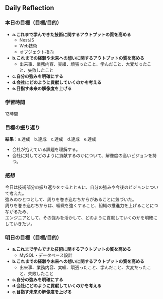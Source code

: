 ## Daily Reflection

### 本日の目標（目標/目的）
- **a.これまで学んできた技術に関するアウトプットの質を高める**  
  - NestJS
  - Web技術
  - オブジェクト指向 
- **b.これまでの経験や未来への想いに関するアウトプットの質を高める**  
  - 出来事、業務内容、実績、頑張ったこと、学んだこと、大変だったこと、失敗したこと
- **c.自分の強みを明確にする**  
- **d.会社にどのように貢献していくのかを考える**
- **e.目指す未来の解像度を上げる**

### 学習時間
12時間

### 目標の振り返り
**結果**：a.達成　b.達成　c.達成　d.達成　e.達成

- 会社が抱えている課題を理解する。
- 会社に対してどのように貢献するのかについて、解像度の高いビジョンを持つ。


### 感想
今日は技術部分の振り返りをするとともに、自分の強みや今後のビジョンについて考えた。  
強みのひとつとして、周りを巻き込むちからがあることに気づいた。  
周りを巻き込むちからは、組織を強くすること、組織の推進力を上げることにつながるため、  
エンジニアとして、その強みを活かして、どのように貢献していくのかを明確にしていきたい。

### 明日の目標（目標/目的）
- **a.これまで学んできた技術に関するアウトプットの質を高める**  
  - MySQL・データベース設計
- **b.これまでの経験や未来への想いに関するアウトプットの質を高める**  
  - 出来事、業務内容、実績、頑張ったこと、学んだこと、大変だったこと、失敗したこと
- **c.自分の強みを明確にする**  
- **d.会社にどのように貢献していくのかを考える**
- **e.目指す未来の解像度を上げる**

